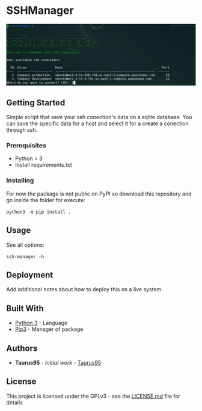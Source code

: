 # SSHManager

![Screenshot of the app](https://github.com/Taurus95/ssh-manager/blob/main/resources/screenshot.png?raw=true)

## Getting Started

Simple script that save your ssh conection's data on a sqlite database. You can save the specific data for a host and select it for a create a conection through ssh.

### Prerequisites

- Python > 3
- Install requirements.txt

### Installing

For now the package is not public on PyPI so download this repository and go inside the folder for execute:

```
python3 -m pip install .
```


## Usage

See all options:
```
ssh-manager -h
```

## Deployment

Add additional notes about how to deploy this on a live system

## Built With

* [Python 3](http://www.dropwizard.io/1.0.2/docs/) - Language
* [Pip3](http://www.dropwizard.io/1.0.2/docs/) - Manager of package

## Authors

* **Taurus95** - *Initial work* - [Taurus95](https://github.com/taurus95)


## License

This project is licensed under the GPLv3 - see the [LICENSE.md](LICENSE.md) file for details
